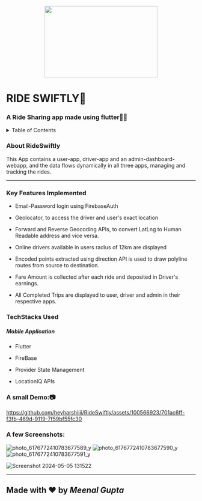 <p align="center">
<img src="https://img.freepik.com/free-vector/taxi-service-app-concept_23-2148471761.jpg?t=st=1714892994~exp=1714896594~hmac=b28b623c17400c299e802ebb8516f45472d30f5001ab006e69492a053e1547b6&w=996" align ="center" height="190" width="300" >
  </p>

<H1> RIDE SWIFTLY💙 </H1>
<H3> A Ride Sharing app made using flutter💙💫 </H3>

<details>
<summary>Table of Contents</summary>

- [Aim](#aim)
- [Tech Stack](#tech-stack)
- [Key Features](#key-features)
- [DemoVideo](#DemoVideo)
- [Screenshots](#screenshots)
</details>
<h3 name="aim">  About RideSwiftly </h3>
<p>This App contains a user-app,
  driver-app and an admin-dashboard-webapp, and the data flows dynamically in all three apps, managing and tracking the rides.</p>
<hr>
<h3 name="key-features"> Key Features Implemented </h3>
<ul>
    <li>
        <p>Email-Password login using FirebaseAuth</p>
    </li>
    <li>
        <p>Geolocator, to access the driver and user's exact location</p>
    </li>
    <li>
        <p>Forward and Reverse Geocoding APIs, to convert LatLng to Human Readable address and vice versa.</p>
    </li>
    <li>
        <p>Online drivers available in users radius of 12km are displayed</p>
    </li>
    <li>
        <p>Encoded points extracted using direction API is used to draw polyline routes from source to destination.</p>
    </li>
  <li>
        <p>Fare Amount is collected after each ride and deposited in Driver's earnings.</p>
    </li>
    <li>
        <p>All Completed Trips are displayed to user, driver and admin in their respective apps.</p>
    </li>
</ul>
<h3 name="tech-stack">TechStacks Used</h3>
<h5>Mobile Application</h5>
<ul>
    <li>
        <p>Flutter</p>
    </li>
    <li>
        <p>FireBase</p>
    </li>
    <li>
        <p>Provider State Management</p>
    </li>
    <li>
        <p>LocationIQ APIs</p>
    </li>
</ul>
<h3 name="DemoVideo">A small Demo:📷</h3>



https://github.com/heyharshiiii/RideSwiftly/assets/100566923/701ac6ff-f3fb-469d-9119-7f59bf55fc30

<h3 name="screenshots">A few Screenshots:</h3>

![photo_6176772410783677589_y](https://github.com/heyharshiiii/RideSwiftly/assets/100566923/14d08b7d-1c6e-4919-bdcb-958b9d1c2adc)
![photo_6176772410783677590_y](https://github.com/heyharshiiii/RideSwiftly/assets/100566923/29d2cbc2-1b42-4a5a-b456-d316241dd053)
![photo_6176772410783677591_y](https://github.com/heyharshiiii/RideSwiftly/assets/100566923/75dac801-9f42-44f1-a0dd-ca9bc38b4c70)


![Screenshot 2024-05-05 131522](https://github.com/heyharshiiii/RideSwiftly/assets/100566923/aff32b75-788d-4067-a53c-4ef8772a583b)



<hr>

 <h2> Made with ❤️ by <I>Meenal Gupta</I> </h2>
